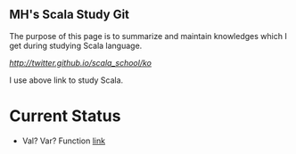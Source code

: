 ## MH's Scala Study Git
The purpose of this page is to summarize and maintain knowledges which I get during studying Scala language.

*http://twitter.github.io/scala_school/ko*

I use above link to study Scala.
# Current Status
* Val? Var? Function [link](https://github.com/mhroh/scala-study/blob/master/summary/scala1.md)
